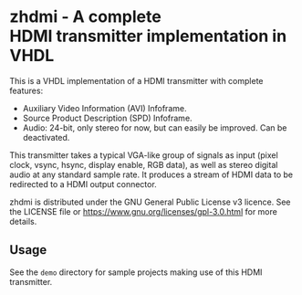 # zhdmi - A complete HDMI transmitter implementation in VHDL

This is a VHDL implementation of a HDMI transmitter with complete features:
- Auxiliary Video Information (AVI) Infoframe.
- Source Product Description (SPD) Infoframe.
- Audio: 24-bit, only stereo for now, but can easily be improved. Can be deactivated.

This transmitter takes a typical VGA-like group of signals as input (pixel clock,
vsync, hsync, display enable, RGB data), as well as stereo digital audio at any
standard sample rate.
It produces a stream of HDMI data to be redirected to a HDMI output connector.

zhdmi is distributed under the GNU General Public License v3 licence.
See the LICENSE file or https://www.gnu.org/licenses/gpl-3.0.html for more details.

## Usage

See the `demo` directory for sample projects making use of this HDMI transmitter.
